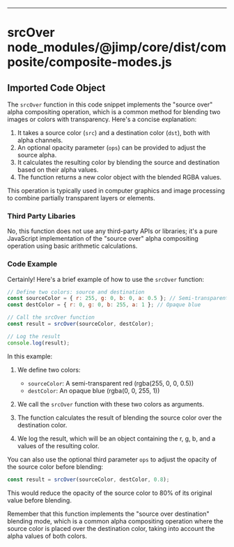 

  
---
# srcOver node_modules/@jimp/core/dist/composite/composite-modes.js
## Imported Code Object
The `srcOver` function in this code snippet implements the "source over" alpha compositing operation, which is a common method for blending two images or colors with transparency. Here's a concise explanation:

1. It takes a source color (`src`) and a destination color (`dst`), both with alpha channels.
2. An optional opacity parameter (`ops`) can be provided to adjust the source alpha.
3. It calculates the resulting color by blending the source and destination based on their alpha values.
4. The function returns a new color object with the blended RGBA values.

This operation is typically used in computer graphics and image processing to combine partially transparent layers or elements.

### Third Party Libaries

No, this function does not use any third-party APIs or libraries; it's a pure JavaScript implementation of the "source over" alpha compositing operation using basic arithmetic calculations.

### Code Example

Certainly! Here's a brief example of how to use the `srcOver` function:

```javascript
// Define two colors: source and destination
const sourceColor = { r: 255, g: 0, b: 0, a: 0.5 }; // Semi-transparent red
const destColor = { r: 0, g: 0, b: 255, a: 1 }; // Opaque blue

// Call the srcOver function
const result = srcOver(sourceColor, destColor);

// Log the result
console.log(result);
```

In this example:

1. We define two colors:
   - `sourceColor`: A semi-transparent red (rgba(255, 0, 0, 0.5))
   - `destColor`: An opaque blue (rgba(0, 0, 255, 1))

2. We call the `srcOver` function with these two colors as arguments.

3. The function calculates the result of blending the source color over the destination color.

4. We log the result, which will be an object containing the r, g, b, and a values of the resulting color.

You can also use the optional third parameter `ops` to adjust the opacity of the source color before blending:

```javascript
const result = srcOver(sourceColor, destColor, 0.8);
```

This would reduce the opacity of the source color to 80% of its original value before blending.

Remember that this function implements the "source over destination" blending mode, which is a common alpha compositing operation where the source color is placed over the destination color, taking into account the alpha values of both colors.


  